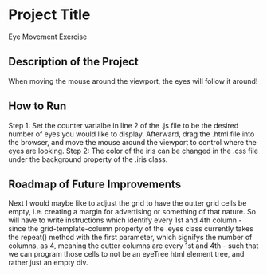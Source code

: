 # Project Title

Eye Movement Exercise

## Description of the Project

When moving the mouse around the viewport, the eyes will follow it around! 

## How to Run 

Step 1: Set the counter varialbe in line 2 of the .js file to be the desired number of eyes you would like to display.
Afterward, drag the .html file into the browser, and move the mouse around the viewport to control where the eyes are looking.
Step 2: The color of the iris can be changed in the .css file under the background property of the .iris class.

## Roadmap of Future Improvements

Next I would maybe like to adjust the grid to have the outter grid cells be empty, i.e. creating a margin for advertising or something of that nature. So will have to write instructions which identify every 1st and 4th column - since the grid-template-column property of the .eyes class currently takes the repeat() method with the first parameter, which signifys the number of columns, as 4, meaning the outter columns are every 1st and 4th - such that we can program those cells to not be an eyeTree html element tree, and rather just an empty div.

